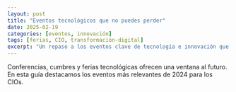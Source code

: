 ```yaml
---
layout: post
title: "Eventos tecnológicos que no puedes perder"
date: 2025-02-19
categories: [eventos, innovación]
tags: [ferias, CIO, transformación-digital]
excerpt: "Un repaso a los eventos clave de tecnología e innovación que todo líder digital debería seguir."
---
```


Conferencias, cumbres y ferias tecnológicas ofrecen una ventana al futuro. En esta guía destacamos los eventos más relevantes de 2024 para los CIOs.

<!-- Desarrollo del artículo -->

